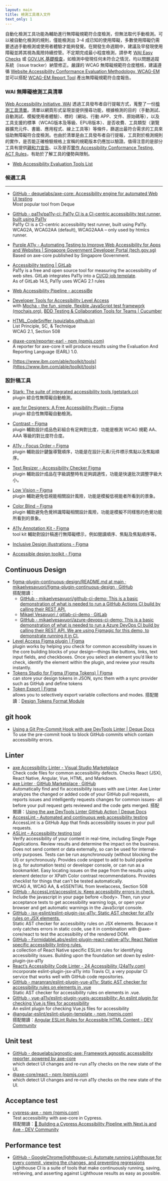 ```yaml
---
layout: main
title: 檢測工具導入文件
text_only: 1
---
```


自動化檢測工具功能為輔助進行無障礙規範符合度檢測，但無法取代手動檢測。可以被自動化檢測的規則，僅能檢測出 3-4 成已知的使用障礙，多數使用障礙仍需要透過手動檢測或使用者體驗才能夠發覺。在開發生命週期中，建議及早發現使用障礙並將其視為風險持續控管。不定期完成最小程度檢測，請參考 [WAI Easy Checks](https://www.w3.org/WAI/test-evaluate/preliminary/) 或 [GOV.UK 基礎檢查](https://www.gov.uk/government/publications/doing-a-basic-accessibility-check-if-you-cant-do-a-detailed-one)，如檢測中發現任何未符合之情況，均以問題追蹤系統（issue tracker）納管修正。嚴謹的 WCAG 無障礙規範符合度稽核，建議遵循 [Website Accessibility Conformance Evaluation Methodology, WCAG-EM](https://www.w3.org/TR/WCAG-EM/) 並可以搭配 [WCAG-EM Report Tool](https://www.w3.org/WAI/eval/report-tool/) 產出無障礙規範符合度報告。

### WAI 無障礙檢測工具清單
[Web Accessibility Initiative, WAI](https://www.w3.org/WAI/) 透過工具發布者自行提報方式，蒐整了一份[檢測工具清單](https://www.w3.org/WAI/test-evaluate/tools/list/)。清單以網頁形式呈現並提供搜尋功能，根據檢測的目的（手動測試、自動測試、模擬使用者體驗）、標的（網站、行動 APP、文件、原始碼等），以及工具支援的標準（WCAG版本及等級、EPUB版本）、是否收費、工具類型（瀏覽器擴充元件、書籤、應用程式、線上工具等）等條件，篩選出最符合需求的工具來協助無障礙符合度檢測。也由於清單是由工具發布者自行提報，工具對於檢測規則的實作，是否能正確檢驗規格上宣稱的規範版本仍應加以驗證。值得注意的是部分工具有提供[親和力宣告](https://www.w3.org/WAI/planning/statements/)、以及是否[實作 Accessibility Conformance Testing, ACT Rules](https://www.w3.org/WAI/standards-guidelines/act/implementations/)，有助於了解工具的優勢與限制。
- [Web Accessibility Evaluation Tools List](https://www.w3.org/WAI/test-evaluate/tools/list/)

### 候選工具

---

- [GitHub \- dequelabs/axe-core: Accessibility engine for automated Web UI testing](https://github.com/dequelabs/axe-core)  
Most popular tool from Deque

- [GitHub \- pa11y/pa11y-ci: Pa11y CI is a CI-centric accessibility test runner, built using Pa11y](https://github.com/pa11y/pa11y-ci)  
Pa11y CI is a CI-centric accessibility test runner, built using Pa11y. WCAG2A, WCAG2AA (default), WCAG2AAA – only used by htmlcs runner.

- [Purple A11y \- Automating Testing to Improve Web Accessibility for Apps and Websites | Singapore Government Developer Portal (tech.gov.sg)](https://www.developer.tech.gov.sg/products/categories/design/purple-a11y/overview.html)  
Based on axe-core published by Singapore Government.

- [Accessibility testing | GitLab](https://docs.gitlab.com/ee/ci/testing/accessibility\_testing.html)  
Pa11y is a free and open source tool for measuring the accessibility of web sites. GitLab integrates Pa11y into a [CI/CD job template](https://gitlab.com/gitlab-org/gitlab/-/blob/master/lib/gitlab/ci/templates/Verify/Accessibility.gitlab-ci.yml).   
As of GitLab 14.5, Pa11y uses WCAG 2.1 rules

- [Web Accessibility Pipeline - accessiBe](https://accessibe.com/accessflow/integrate)  

- [Developer Tools for Accessibility Level Access](https://www.levelaccess.com/developer-tools/)  
with [Mocha - the fun, simple, flexible JavaScript test framework (mochajs.org)](https://mochajs.org/), [BDD Testing & Collaboration Tools for Teams | Cucumber](https://cucumber.io/)

- [HTML_CodeSniffer (squizlabs.github.io)](https://squizlabs.github.io/HTML\_CodeSniffer/)  
List Principle, SC, & Technique  
WCAG 2.1, Section 508

- [@axe-core/reporter-earl - npm (npmjs.com)](https://www.npmjs.com/package/@axe-core/reporter-earl)  
A reporter for axe-core it will produce results using the Evaluation And Reporting Language (EARL) 1.0.

- [https://www.ibm.com/able/toolkit/tools](https://www.ibm.com/able/toolkit/tools)

### 設計稿工具  
- [Stark: The suite of integrated accessibility tools (getstark.co)](https://www.getstark.co/figma/)  
plugin 綜合性無障礙自動檢測。

- [axe for Designers: A Free Accessibility Plugin – Figma](https://www.figma.com/community/plugin/1085612091163821851/axe-for-designers-a-free-accessibility-plugin)  
plugin 綜合性無障礙自動檢測。

- [Contrast - Figma](https://www.figma.com/community/plugin/748533339900865323/contrast)  
plugin 輔助設計成品色彩組合有足夠對比度，功能是檢測 WCAG 規範 AA、AAA 等級的對比度符合度。

- [A11y - Focus Order – Figma](https://www.figma.com/community/plugin/731310036968334777/a11y-focus-order)  
plugin 輔助設計鍵盤導覽順序，功能是在設計元素/元件標示焦點以及焦點順序。

- [Text Resizer - Accessibility Checker Figma](https://www.figma.com/community/plugin/892114953056389734/text-resizer-accessibility-checker)  
plugin 輔助設計成品在字級調整時有足夠調適性，功能是快速批次調整字級大小。

- [Low Vision – Figma](https://www.figma.com/community/plugin/940423402083252469/low-vision)  
plugin 輔助避免低視能相關設計風險，功能是模擬低視能者所看到的景象。

- [Color Blind – Figma](https://www.figma.com/community/plugin/733343906244951586/color-blind)  
plugin 輔助避免色覺辨識障礙相關設計風險，功能是模擬不同樣態的色覺功能所看到的景象。

- [A11y Annotation Kit - Figma](https://www.figma.com/community/file/953682768192596304/a11y-annotation-kit)  
tool kit 輔助對設計稿進行無障礙標示，例如閱讀順序、焦點及焦點順序等。

- [Inclusive Design illustrations - Figma](https://www.figma.com/community/file/946569165254852480/inclusive-design-illustrations)  

- [Accessible design toolkit - Figma](https://www.figma.com/community/file/1327037919540849715/accessible-design-toolkit)  

## Continuous Design

- [figma-plugin-continuous-design/README.md at main · mikaelvesavuori/figma-plugin-continuous-design · GitHub](https://github.com/mikaelvesavuori/figma-plugin-continuous-design/blob/main/README.md)  
  搭配閱讀：  
  - [GitHub \- mikaelvesavuori/github-ci-demo: This is a basic demonstration of what is needed to run a GitHub Actions CI build by calling their REST API.](https://github.com/mikaelvesavuori/github-ci-demo)  
  - [Mikael Vesavuori / gitlab-ci-demo · GitLab](https://gitlab.com/mikaelvesavuori/gitlab-ci-demo)  
  - [GitHub \- mikaelvesavuori/azure-devops-ci-demo: This is a basic demonstration of what is needed to run a Azure DevOps CI build by calling their REST API. We are using Figmagic for this demo, to demonstrate running it in CI.](https://github.com/mikaelvesavuori/azure-devops-ci-demo)  
- [Level Access Figma plugin | Figma](https://www.figma.com/community/plugin/1268557036921715308/level-access-figma-plugin)  
  plugin works by helping you check for common accessibility issues in the core building blocks of your design—things like buttons, links, text input fields, and checkboxes. Once you select an element you’d like to check, identify the element within the plugin, and review your results instantly.   
- [Tokens Studio for Figma (Figma Tokens) | Figma](https://www.figma.com/community/plugin/843461159747178978/tokens-studio-for-figma-figma-tokens)  
  can store your design tokens in JSON, sync them with a sync provider such as GitHub and define tokens  
- [Token Export | Figma](https://www.figma.com/community/plugin/1318612019979212772/token-export)  
  allows you to selectively export variable collections and modes. 搭配閱讀：[Design Tokens Format Module](https://tr.designtokens.org/format/)

## git hook

- [Using a Git Pre-Commit Hook with axe DevTools Linter | Deque Docs](https://docs.deque.com/linter/4.0.0/en/axe-linter-git-pre-commit-hook)  
  To use the pre-commit hook to block GitHub commits which contain accessibility errors.

## Linter

- [axe Accessibility Linter \- Visual Studio Marketplace](https://marketplace.visualstudio.com/items?itemName=deque-systems.vscode-axe-linter)  
  Check code files for common accessibility defects. Checks React (JSX), React Native, Angular, Vue, HTML, and Markdown.  
- [axe Linter · GitHub Marketplace · GitHub](https://github.com/marketplace/axe-linter)  
  Automatically find and fix accessibility issues with axe Linter. Axe Linter analyzes the changed or added code of your GitHub pull requests, reports issues and intelligently requests changes for common issues- all before your pull request gets reviewed and the code gets merged. 搭配閱讀：[Using the axe DevTools Linter GitHub Action | Deque Docs](https://docs.deque.com/linter/4.0.0/en/axe-linter-github-action)  
- [AccessLint \- Automated and continuous web accessibility testing](https://accesslint.com/)  
  AccessLint is a GitHub App that finds accessibility issues in your pull requests.  
- [ASLint – Accessibility testing tool](https://aslint.org/)  
  Verify accessibility of your content in real-time, including Single Page Applications. Review results and determine the impact on the business. Does not send content or data externally, so can be used for internal-only purposes. Tests can be run asynchronously (without blocking the UI) or synchronously. Provides code snippet to add to build pipeline (e.g. for automation tests) or developer console, or can run as a bookmarklet. Easy locating issues on the page from the results using element detector or XPath Color contrast recommendations. Provides checklist for things that can't be tested automatically.  
  WCAG A, WCAG AA, & eSSENTIAL from levelaccess, Section 508  
- [GitHub \- AccessLint/accesslint.js: Keep accessibility errors in check.](https://github.com/AccessLint/accesslint.js)  
  Include the javascript in your page before \</body\>. Then, run your acceptance tests to get accessibility warning logs, or open your browser and get automatic warnings in the JavaScript console.  
- [GitHub \- jsx-eslint/eslint-plugin-jsx-a11y: Static AST checker for a11y rules on JSX elements.](https://github.com/jsx-eslint/eslint-plugin-jsx-a11y\#supported-rules)  
  Static AST checker for accessibility rules on JSX elements. Because it only catches errors in static code, use it in combination with @axe-core/react to test the accessibility of the rendered DOM.  
- [GitHub \- FormidableLabs/eslint-plugin-react-native-a11y: React Native specific accessibility linting rules.](https://github.com/FormidableLabs/eslint-plugin-react-native-a11y)  
  a collection of React Native specific ESLint rules for identifying accessibility issues. Building upon the foundation set down by eslint-plugin-jsx-a11y  
- [React’s Accessibility Code Linter \- 24 Accessibility (24a11y.com)](https://www.24a11y.com/2017/reacts-accessibility-code-linter/)  
  incorporate eslint-plugin-jsx-a11y into Travis CI, a very popular CI service that works well with GitHub code repositories.  
- [GitHub \- maranran/eslint-plugin-vue-a11y: Static AST checker for accessibility rules on elements in .vue](https://github.com/maranran/eslint-plugin-vue-a11y)  
  Static AST checker for accessibility rules on elements in .vue.  
- [GitHub \- vue-a11y/eslint-plugin-vuejs-accessibility: An eslint plugin for checking Vue.js files for accessibility](https://github.com/vue-a11y/eslint-plugin-vuejs-accessibility)  
  An eslint plugin for checking Vue.js files for accessibility  
- [@angular-eslint/eslint-plugin-template \- npm (npmjs.com)](https://www.npmjs.com/package/@angular-eslint/eslint-plugin-template)   
  搭配閱讀：[Angular ESLint Rules for Accessible HTML Content \- DEV Community](https://dev.to/angular/angular-eslint-rules-for-accessible-html-content-kf5)

## Unit test

- [GitHub \- dequelabs/agnostic-axe: Framework agnostic accessibility reporter, powered by axe-core](https://github.com/dequelabs/agnostic-axe)  
  which detect UI changes and re-run a11y checks on the new state of the UI.  
- [@axe-core/react \- npm (npmjs.com)](https://www.npmjs.com/package/@axe-core/react)  
  which detect UI changes and re-run a11y checks on the new state of the UI.

## Acceptance test

- [cypress-axe \- npm (npmjs.com)](https://www.npmjs.com/package/cypress-axe)  
Test accessibility with axe-core in Cypress.  
搭配閱讀：[🚅 Building a Cypress Accessibility Pipeline with Next.js and Axe \- DEV Community](https://dev.to/lundjrl/building-a-cypress-accessibility-pipeline-with-nextjs-and-axe-5146)

## Performance test

- [GitHub \- GoogleChrome/lighthouse-ci: Automate running Lighthouse for every commit, viewing the changes, and preventing regressions](https://github.com/GoogleChrome/lighthouse-ci)  
  Lighthouse CI is a suite of tools that make continuously running, saving, retrieving, and asserting against Lighthouse results as easy as possible.
